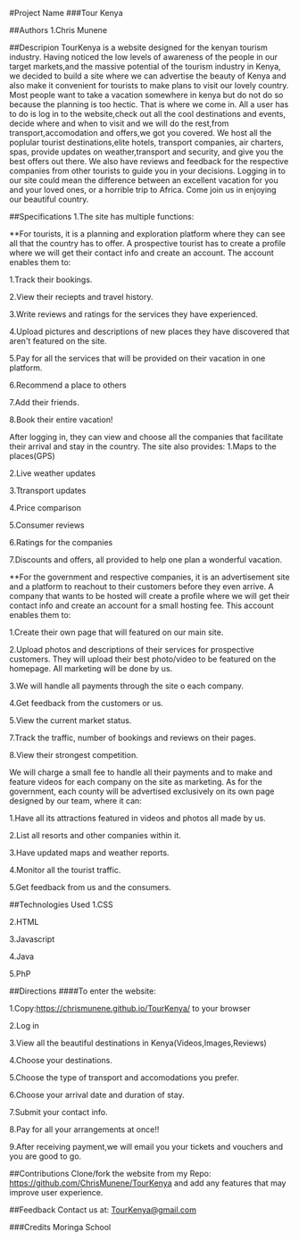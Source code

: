 #Project Name
###Tour Kenya

##Authors
1.Chris Munene


##Descripion
TourKenya is a website designed for the kenyan tourism industry. Having noticed the low levels of awareness
of the people in our target markets,and the massive potential of the tourism industry in Kenya, we decided to build a site where we can advertise the beauty of Kenya and also make it convenient for tourists to make plans to visit our lovely country. Most people want to take a vacation somewhere in kenya but do not do so because the planning is too hectic. That is where we come in. All a user has to do is log in to the website,check out all the cool destinations and events, decide where and when to visit and we will do the rest,from transport,accomodation and offers,we got you covered. We host all the poplular tourist destinations,elite hotels, transport companies, air charters, spas, provide updates on weather,transport and security, and give you the best offers out there. We also have reviews and feedback for the respective companies from other tourists to guide you in your decisions. Logging in to our site could mean the difference between an excellent vacation for you and your loved ones, or a horrible trip to Africa. Come join us in enjoying our beautiful country.

##Specifications
1.The site has multiple functions:
 
 **For tourists, it is a planning and exploration platform where they can see all that the country has to offer. A prospective tourist has to create a profile where we will get their contact info and create an account. The account enables them to:
  
  1.Track their bookings.
  
  2.View their reciepts and travel history.
  
  3.Write reviews and ratings for the services they have experienced.
  
  4.Upload pictures and descriptions of new places they have discovered that aren't featured on the site.
  
  5.Pay for all the services that will be provided on their vacation in one platform.
  
  6.Recommend a place to others
  
  7.Add their friends.
  
  8.Book their entire vacation!
  
  After logging in, they can view and choose all the companies that facilitate their arrival and stay in the country. 
  The site also provides:
  1.Maps to the places(GPS)
  
  2.Live weather updates
  
  3.Ttransport updates
  
  4.Price comparison
  
  5.Consumer reviews
  
  6.Ratings for the companies
  
  7.Discounts and offers, all provided to help one plan a wonderful vacation.
 
 **For the government and respective companies, it is an advertisement site and a platform to reachout to their customers before they even arrive.
 A company that wants to be hosted will create a profile where we will get their contact info and create an account for a small hosting fee. This account enables them to:
 
 1.Create their own page that will featured on our main site. 
 
 2.Upload photos and descriptions of their services for prospective customers. They will upload their best photo/video to be featured on the homepage. All marketing will be done by us.
 
 3.We will handle all payments through the site o each company.
  
 4.Get feedback from the customers or us.
 
 5.View the current market status.
 
 7.Track the traffic, number of bookings and reviews on their pages.
 
 8.View their strongest competition.
 
 We will charge a small fee to handle all their payments and to make and feature videos for each company on the site as marketing. 
 As for the  government, each county will be advertised exclusively on its own page designed by our team, where it can:
  
 1.Have all its attractions featured in videos and photos all made by us.
 
 2.List all resorts and other companies within it.
 
 3.Have updated maps and weather reports.
 
 4.Monitor all the tourist traffic.
 
 5.Get feedback from us and the consumers.
 
 
 

##Technologies Used
1.CSS

2.HTML

3.Javascript

4.Java

5.PhP

##Directions
####To enter the website:

1.Copy:https://chrismunene.github.io/TourKenya/ to your browser

2.Log in

3.View all the beautiful destinations in Kenya(Videos,Images,Reviews)

4.Choose your destinations.

5.Choose the type of transport and accomodations you prefer.

6.Choose your arrival date and duration of stay.

7.Submit your contact info.

8.Pay for all your arrangements at once!!

9.After receiving payment,we will email you your tickets and vouchers and you are good to go.

##Contributions
Clone/fork the website from my Repo:  https://github.com/ChrisMunene/TourKenya  and add any features that may
improve user experience.

##Feedback
Contact us at: TourKenya@gmail.com

###Credits
Moringa School